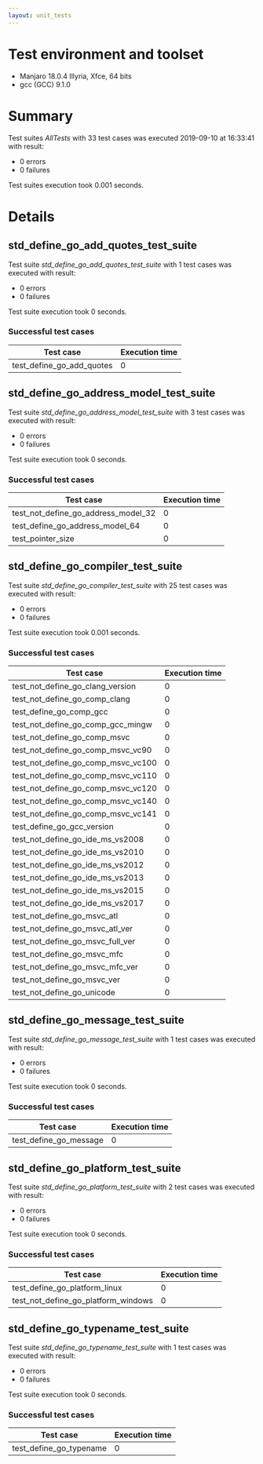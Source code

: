 ```yaml
---
layout: unit_tests
---
```


# Test environment and toolset 

* Manjaro 18.0.4 Illyria, Xfce, 64 bits
* gcc (GCC) 9.1.0

# Summary

Test suites *AllTests* with 33 test cases was executed 2019-09-10 at 16:33:41 with result:

* 0 errors
* 0 failures

Test suites execution took 0.001 seconds.

# Details

## std_define_go_add_quotes_test_suite

Test suite *std_define_go_add_quotes_test_suite* with 1 test cases was executed with result:

* 0 errors
* 0 failures

Test suite execution took 0 seconds.

### Successful test cases

Test case|Execution time
-|-
test_define_go_add_quotes | 0

## std_define_go_address_model_test_suite

Test suite *std_define_go_address_model_test_suite* with 3 test cases was executed with result:

* 0 errors
* 0 failures

Test suite execution took 0 seconds.

### Successful test cases

Test case|Execution time
-|-
test_not_define_go_address_model_32 | 0
test_define_go_address_model_64 | 0
test_pointer_size | 0

## std_define_go_compiler_test_suite

Test suite *std_define_go_compiler_test_suite* with 25 test cases was executed with result:

* 0 errors
* 0 failures

Test suite execution took 0.001 seconds.

### Successful test cases

Test case|Execution time
-|-
test_not_define_go_clang_version | 0
test_not_define_go_comp_clang | 0
test_define_go_comp_gcc | 0
test_not_define_go_comp_gcc_mingw | 0
test_not_define_go_comp_msvc | 0
test_not_define_go_comp_msvc_vc90 | 0
test_not_define_go_comp_msvc_vc100 | 0
test_not_define_go_comp_msvc_vc110 | 0
test_not_define_go_comp_msvc_vc120 | 0
test_not_define_go_comp_msvc_vc140 | 0
test_not_define_go_comp_msvc_vc141 | 0
test_define_go_gcc_version | 0
test_not_define_go_ide_ms_vs2008 | 0
test_not_define_go_ide_ms_vs2010 | 0
test_not_define_go_ide_ms_vs2012 | 0
test_not_define_go_ide_ms_vs2013 | 0
test_not_define_go_ide_ms_vs2015 | 0
test_not_define_go_ide_ms_vs2017 | 0
test_not_define_go_msvc_atl | 0
test_not_define_go_msvc_atl_ver | 0
test_not_define_go_msvc_full_ver | 0
test_not_define_go_msvc_mfc | 0
test_not_define_go_msvc_mfc_ver | 0
test_not_define_go_msvc_ver | 0
test_not_define_go_unicode | 0

## std_define_go_message_test_suite

Test suite *std_define_go_message_test_suite* with 1 test cases was executed with result:

* 0 errors
* 0 failures

Test suite execution took 0 seconds.

### Successful test cases

Test case|Execution time
-|-
test_define_go_message | 0

## std_define_go_platform_test_suite

Test suite *std_define_go_platform_test_suite* with 2 test cases was executed with result:

* 0 errors
* 0 failures

Test suite execution took 0 seconds.

### Successful test cases

Test case|Execution time
-|-
test_define_go_platform_linux | 0
test_not_define_go_platform_windows | 0

## std_define_go_typename_test_suite

Test suite *std_define_go_typename_test_suite* with 1 test cases was executed with result:

* 0 errors
* 0 failures

Test suite execution took 0 seconds.

### Successful test cases

Test case|Execution time
-|-
test_define_go_typename | 0
